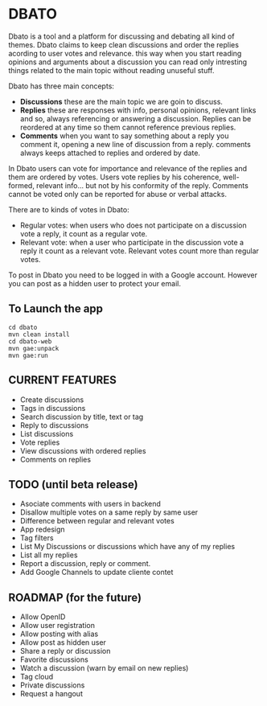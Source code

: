 # DBATO  
  
Dbato is a tool and a platform for discussing and debating all kind of themes. Dbato claims to keep clean discussions and order the replies acording to user votes and relevance. this way when you start reading opinions and arguments about a discussion you can read only intresting things related to the main topic without reading unuseful stuff.
  
Dbato has three main concepts:
  
* __Discussions__ these are the main topic we are goin to discuss.
* __Replies__ these are responses with info, personal opinions, relevant links and so, always referencing or answering a discussion. Replies can be reordered at any time so them cannot reference previous replies.
* __Comments__ when you want to say something about a reply you comment it, opening a new line of discussion from a reply. comments always keeps attached to replies and ordered by date.
  
In Dbato users can vote for importance and relevance of the replies and them are ordered by votes. Users vote replies by his coherence, well-formed, relevant info... but not by his conformity of the reply. Comments cannot be voted only can be reported for abuse or verbal attacks.
  
There are to kinds of votes in Dbato:
* Regular votes: when users who does not participate on a discussion vote a reply, it count as a regular vote.
* Relevant vote: when a user who participate in the discussion vote a reply it count as a relevant vote. Relevant votes count more than regular votes.
  
To post in Dbato you need to be logged in with a Google account. However you can post as a hidden user to protect your email.
  
## To Launch the app
    
    cd dbato
    mvn clean install
    cd dbato-web
    mvn gae:unpack
    mvn gae:run


## CURRENT FEATURES
* Create discussions
* Tags in discussions
* Search discussion by title, text or tag
* Reply to discussions
* List discussions
* Vote replies
* View discussions with ordered replies
* Comments on replies

## TODO (until beta release)
* Asociate comments with users in backend
* Disallow multiple votes on a same reply by same user
* Difference between regular and relevant votes
* App redesign
* Tag filters
* List My Discussions or discussions which have any of my replies
* List all my replies
* Report a discussion, reply or comment.
* Add Google Channels to update cliente contet
  
## ROADMAP (for the future)
* Allow OpenID
* Allow user registration
* Allow posting with alias
* Allow post as hidden user
* Share a reply or discussion
* Favorite discussions
* Watch a discussion (warn by email on new replies)
* Tag cloud
* Private discussions
* Request a hangout
